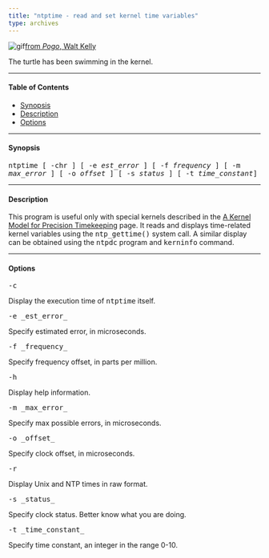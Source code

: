 ```yaml
---
title: "ntptime - read and set kernel time variables"
type: archives
---
```


![gif](/archives/pic/pogo5.gif)[from _Pogo_, Walt Kelly](http://www.eecis.udel.edu/~mills/pictures.html)

The turtle has been swimming in the kernel.

* * *

#### Table of Contents

*   [Synopsis](/archives/4.1.1/ntptime/#synopsis)
*   [Description](/archives/4.1.1/ntptime/#description)
*   [Options](/archives/4.1.1/ntptime/#options)

* * *

#### Synopsis

<tt>ntptime [ -chr ] [ -e _est_error_ ] [ -f _frequency_ ] [ -m _max_error_ ] [ -o _offset_ ] [ -s _status_ ] [ -t _time_constant_]</tt>

* * *

#### Description

This program is useful only with special kernels described in the [A Kernel Model for Precision Timekeeping](/archives/4.1.1/kern) page. It reads and displays time-related kernel variables using the <tt>ntp_gettime()</tt> system call. A similar display can be obtained using the <tt>ntpdc</tt> program and <tt>kerninfo</tt> command.

* * *

#### Options

<dt><tt>-c</tt></dt>

Display the execution time of <tt>ntptime</tt> itself.

<dt><tt>-e _est_error_</tt></dt>

Specify estimated error, in microseconds.

<dt><tt>-f _frequency_</tt></dt>

Specify frequency offset, in parts per million.

<dt><tt>-h</tt></dt>

Display help information.

<dt><tt>-m _max_error_</tt></dt>

Specify max possible errors, in microseconds.

<dt><tt>-o _offset_</tt></dt>

Specify clock offset, in microseconds.

<dt><tt>-r</tt></dt>

Display Unix and NTP times in raw format.

<dt><tt>-s _status_</tt></dt>

Specify clock status. Better know what you are doing.

<dt><tt>-t _time_constant_</tt></dt>

Specify time constant, an integer in the range 0-10.